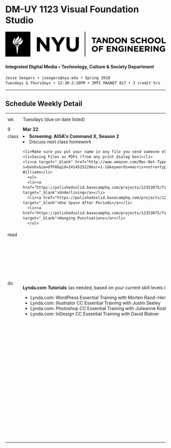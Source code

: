 # DM-UY 1123 Visual Foundation Studio
![NYU](nyu_soe_logo.png)
#### Integrated Digital Media • Technology, Culture & Society Department 
    Jesse Seegers • jseegers@nyu.edu • Spring 2018 
    Tuesdays & Thursdays • 12:30-2:20PM • 2MTC MAGNET 817 • 3 credit hrs
---

## Schedule Weekly Detail

<table>
<tr>
<td>wk</td>
<td>Tuesdays (due on date listed)</td>
<td>Thursdays (due on date listed)</td>
</tr>
<!-- dates -->
<tr>
  <td valign="top">9</td>
  <td valign="top"><strong>Mar 22</strong></td>
  <td valign="top"><strong>Mar 24</strong></td>
</tr>
<!-- class -->
<tr>
  <td valign="top" width="4%">class</td>
   <td valign="top" width="48%">
   <li><strong>Screening: AIGA's Command X, Season 2</strong> </li>
    <li>Discuss next class homework</li>

    <li>Make sure you put your name in any file you send someone else</li>
    <li>Saving Files as PDFs (from any print dialog box)</li>
    <li><a target="_blank" href="http://www.amazon.com/Mac-Not-Typewriter-2nd/dp/0201782634/ref=sr_1_1?s=books&ie=UTF8&qid=1414525229&sr=1-1&keywords=mac+is+not+a+typewriter">The Mac is Not a Typewriter</a> by Robin Williams</li>
      <ul>
      <li><a href="https://polishedsolid.basecamphq.com/projects/12353075/file/193883199/mac_is_not_a_typewriter_underlining.pdf" target="_blank">Underlining</a></li>
      <li><a href="https://polishedsolid.basecamphq.com/projects/12353075/file/193883198/mac_is_not_a_typewriter_one_space.pdf" target="_blank">One Space After Periods</a></li>
      <li><a href="https://polishedsolid.basecamphq.com/projects/12353075/file/193883197/mac_is_not_a_typewriter_hanging_punctuation.pdf" target="_blank">Hanging Punctuations</a></li>
      </ul>
  </ul></td>
  <td valign="top" width="48%"><strong><a href="https://github.com/IDMNYU/DM1123-VFS-FA14/blob/master/projects/dm1123_vfs_projects_pa.md">PHYSICAL APP 1st Draft</a></strong> <a href="../projects/dm1123_vfs_groups.md">(Groups A &amp; B)</a>
  <ul>
  <li><a href="" target="_blank">RGB vs. CMYK</a></li>
 
    <li>Discuss next class homework</li>
  <li><a href="../projects/dm1123_vfs_tickets_to_leave.md">Ticket to leave</a></li></td>
 </ul>
</tr>

<!-- read -->
<tr>
  <td valign="top">read</td>
  <td valign="top"></td>
  <td valign="top">
  <strong>Graphic Design: The New Basics</strong>
  <ul>
  <li>Rules and Randomness</li>
  </ul>
  <strong> The Crystal Goblet by Beatrice Ward </strong>
</td>
</tr>

<!-- do -->
<tr>
  <td valign="top">do</td>
  <td valign="top">
  

  <strong>Lynda.com Tutorials</strong> (as needed, based on your current skill levels in these programs.)
  <ul>
  <li>Lynda.com: WordPress Essential Training with Morten Rand-Hendriksen</li>
  <li>Lynda.com: Illustrator CC Essential Training with Justin Seeley</li>
  <li>Lynda.com: Photoshop CC Essential Training with Julieanne Kost (Start with 7: Photoshop Essentials)</li>
  <li>Lynda.com: InDesign CC Essential Training with David Blatner</li>
  </ul></td>
  <td valign="top">
  <ul>
   <li><strong><a href="https://github.com/IDMNYU/DM1123-VFS-FA14/blob/master/projects/dm1123_vfs_projects_pa.md">PHYSICAL APP 1st Draft</a></strong> (Groups A &amp; B)</a></li>
   <li>Add the name of your personal brand, along with a very brief description (1 to 2 sentences max) of what your logo is for to your wordpress posts for your 1st, 2nd and final drafts</li>
  <li><strong>Lynda.com Tutorials</strong> (as needed, based on your current skill levels in these programs.)
  </ul></td>
</tr>
</table>









